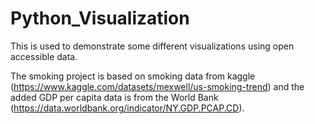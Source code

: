 # Python_Visualization

This is used to demonstrate some different visualizations using open accessible data.

The smoking project is based on smoking data from kaggle (https://www.kaggle.com/datasets/mexwell/us-smoking-trend) and the added GDP per capita data is from the World Bank (https://data.worldbank.org/indicator/NY.GDP.PCAP.CD).
